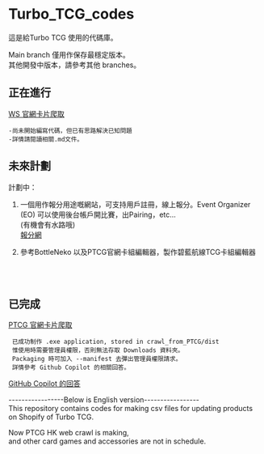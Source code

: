 # Turbo_TCG_codes
這是給Turbo TCG 使用的代碼庫。 

Main branch 僅用作保存最穩定版本。</br>
其他開發中版本，請參考其他 branches。
## 正在進行
[WS 官網卡片爬取](https://github.com/HeHeSheep/Turbo_TCG_codes/blob/main/crawl_from_WS/crawl_from_WS_README.md)
    
    -尚未開始編寫代碼，但已有思路解決已知問題
    -詳情請閱讀相關.md文件。    

## 未來計劃  

計劃中：

1. 一個用作報分用途嘅網站，可支持用戶註冊，線上報分。Event Organizer (EO) 可以使用後台帳戶開比賽，出Pairing，etc...</br>
(有機會有水路哦)</br>
    [報分網](https://github.com/HeHeSheep/Turbo_TCG_codes/blob/Crawl-from-WS/result_report_website/README.md)
    
2. 參考BottleNeko 以及PTCG官網卡組編輯器，製作碧藍航線TCG卡組編輯器
<br />
<br />

## 已完成
[PTCG 官網卡片爬取](https://github.com/HeHeSheep/Turbo_TCG_codes/blob/6be9f8e03a966ea5dd5879f339e1aa07dd7f9e76/crawl_from_PTCG/PTCG_Crawl_README.md)

     已成功制作 .exe application, stored in crawl_from_PTCG/dist
     惟使用時需要管理員權限，否則無法存取 Downloads 資料夾。
     Packaging 時可加入 --manifest 去彈出管理員權限請求。
     詳情參考 Github Copilot 的相關回答。
[GitHub Copilot 的回答](https://github.com/HeHeSheep/Turbo_TCG_codes/blob/main/crawl_from_PTCG/Reply_from_Github_Copilot_about_--manifest.md)

-----------------Below is English version-----------------  
This repository contains codes for making csv files for updating products on Shopify of 
Turbo TCG.  

Now PTCG HK web crawl is making,  
and other card games and accessories are not in schedule.
